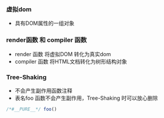 ### 虚拟dom
+ 具有DOM属性的一组对象
### render函数 和 compiler 函数
+ render 函数 将虚拟DOM 转化为真实dom
+ compiler 函数 将HTML文档转化为树形结构对象

### Tree-Shaking
+ 不会产生副作用函数注释
+ 表名foo 函数不会产生副作用，Tree-Shaking 时可以放心删除
```js
/*#__PURE__*/ foo()
```
